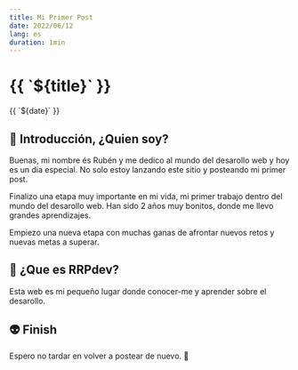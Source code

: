 ```yaml
---
title: Mi Primer Post
date: 2022/06/12
lang: es
duration: 1min
---
```

<div class="text-center">
  <h1>{{ `${title}` }}</h1>
    {{ `${date}` }}
</div>

## 🏁 Introducción, ¿Quien soy?

Buenas, mi nombre és Rubén y me dedico al mundo del desarollo web y hoy es un dia especial. No solo estoy lanzando este sitio y posteando mi primer post.

Finalizo una etapa muy importante en mi vida, mi primer trabajo dentro del mundo del desarollo web. Han sido 2 años muy bonitos, donde me llevo grandes aprendizajes.

Empiezo una nueva etapa con muchas ganas de afrontar nuevos retos y nuevas metas a superar.

## 👀 ¿Que es RRPdev?

Esta web es mi pequeño lugar donde conocer-me y aprender sobre el desarollo.

## 👽 Finish

Espero no tardar en volver a postear de nuevo. 🥶